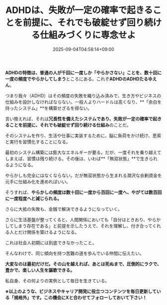 ﻿---
title: "ADHDは、失敗が一定の確率で起きることを前提に、それでも破綻せず回り続ける仕組みづくりに専念せよ"
date: 2025-09-04T04:58:14+09:00
draft: false
---

**ADHDの特徴は、普通の人が千回に一度しか「やらかさない」ことを、数十回に一度の頻度でやらかしてしまう**ところにある。これぞ**ADHDのADHDたるゆえん**。

つまり我々（ADHD）はその頻度の失敗を織り込み済みで、生き方やビジネスの仕組みを設計しなければならない。一般人よりハードルは高くなり、**「余白を持ったシステム」**を構築せざるを得ない。

言い換えれば、それは**冗長性を備えたシステムであり、失敗が一定の確率で起きることを前提に、それでも破綻せず回り続ける仕組み**のことだ。

そのシステムを作り、生活や仕事に実装するために、脳に負荷をかけ続け、思索と実行を習慣化することになる。

最初のシステム構築には膨大なエネルギーが要る。だが、一度それを乗り越えてしまえば、習慣は残り続ける。その後は、いわば**「無双状態」**で生きられるようになる。

やらかしも完全にはなくならない。だが無双状態から生まれる潤沢な余剰資金を元手に仕組み化を進めればいい。

そうすれば、**やらかしの頻度は数十回に一度から百回に一度へ、やがては数百回に一度程度へと減じられる。**

さらに大抵の失敗も、金銭で解決できるようになっていく。

さらに生活基盤が整ってくると、人間関係においても「自分はときおり、やらかしてしまう存在である」と前提を示したうえで、それを理解し、付き合ってくれる人とだけ関係を築けるようになる。

これは社会人初期には到底できなかったこと。

そんなわけで、同じ傾向を持つ苦難の道を歩んでいる仲間に伝えたい。

**大変なのは最初だけだ。その山を越えれば、あとは死ぬまで、圧倒的にラクで、豊かで、楽しい人生を謳歌できる。**

私自身、その何よりの実例として毎日を生きている。



**※以上のような、ビジネスやキャリア開発に役立つコンテンツを毎日更新している「規格外」です。この機会にXと合わせてフォローしておいて下さい！**